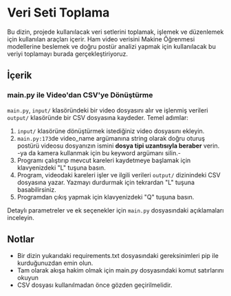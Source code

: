 
# Veri Seti Toplama

Bu dizin, projede kullanılacak veri setlerini toplamak, işlemek ve düzenlemek için kullanılan araçları içerir. Ham video verisini Makine Öğrenmesi modellerine beslemek ve doğru postür analizi yapmak için kullanılacak bu veriyi toplamayı burada gerçekleştiriyoruz.

## İçerik

### main.py ile Video'dan CSV'ye Dönüştürme

`main.py`, `input/` klasöründeki bir video dosyasını alır ve işlenmiş verileri `output/` klasöründe bir CSV dosyasına kaydeder. Temel adımlar:

1. `input/` klasörüne dönüştürmek istediğiniz video dosyasını ekleyin.
2. `main.py:173`de video_name argümanına string olarak doğru oturuş postürü videosu dosyanızın ismini **dosya tipi uzantısıyla beraber** verin. -ya da kamera kullanmak için bu keyword argümanı silin.-
3. Programı çalıştırıp mevcut kareleri kaydetmeye başlamak için klavyenizdeki "L" tuşuna basın.
4. Program, videodaki kareleri işler ve ilgili verileri `output/` dizinindeki CSV dosyasına yazar. Yazmayı durdurmak için tekrardan "L" tuşuna basabilirsiniz.
5. Programdan çıkış yapmak için klavyenizdeki "Q" tuşuna basın.

Detaylı parametreler ve ek seçenekler için `main.py` dosyasındaki açıklamaları inceleyin.

## Notlar

- Bir dizin yukarıdaki requirements.txt dosyasındaki gereksinimleri pip ile kurduğunuzdan emin olun.
- Tam olarak akışa hakim olmak için main.py dosyasındaki komut satırlarını okuyun
- CSV dosyası kullanılmadan önce gözden geçirilmelidir.
